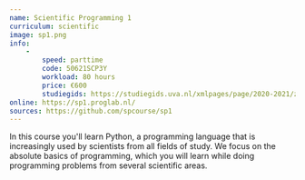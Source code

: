 ```yaml
---
name: Scientific Programming 1
curriculum: scientific
image: sp1.png
info:
    -
        speed: parttime
        code: 50621SCP3Y
        workload: 80 hours
        price: €600
        studiegids: https://studiegids.uva.nl/xmlpages/page/2020-2021/zoek-vak/vak/80137
online: https://sp1.proglab.nl/
sources: https://github.com/spcourse/sp1
---
```


In this course you'll learn Python, a programming language that is increasingly used by scientists from all fields of study. We focus on the absolute basics of programming, which you will learn while doing programming problems from several scientific areas.
